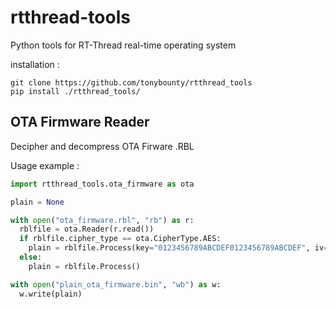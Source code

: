 # rtthread-tools

Python tools for RT-Thread real-time operating system

installation :
```
git clone https://github.com/tonybounty/rtthread_tools
pip install ./rtthread_tools/
```

## OTA Firmware Reader

Decipher and decompress OTA Firware .RBL

Usage example :
```python
import rtthread_tools.ota_firmware as ota

plain = None

with open("ota_firmware.rbl", "rb") as r:
  rblfile = ota.Reader(r.read())
  if rblfile.cipher_type == ota.CipherType.AES:
    plain = rblfile.Process(key="0123456789ABCDEF0123456789ABCDEF", iv="0123456789ABCDEF")
  else:
    plain = rblfile.Process()

with open("plain_ota_firmware.bin", "wb") as w:
  w.write(plain)
```
